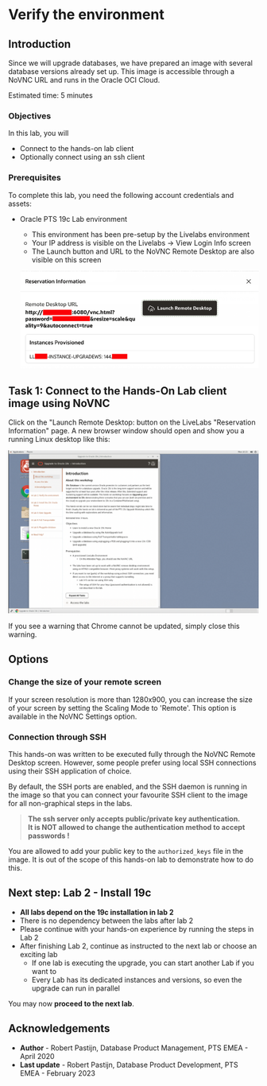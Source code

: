 # Verify the environment #

## Introduction ##

 Since we will upgrade databases, we have prepared an image with several database versions already set up. This image is accessible through a NoVNC URL and runs in the Oracle OCI Cloud.

 Estimated time: 5 minutes

### Objectives ###

In this lab, you will

- Connect to the hands-on lab client
- Optionally connect using an ssh client

### Prerequisites ###

 To complete this lab, you need the following account credentials and assets:

- Oracle PTS 19c Lab environment
    - This environment has been pre-setup by the Livelabs environment
    - Your IP address is visible on the Livelabs -> View Login Info screen
    - The Launch button and URL to the NoVNC Remote Desktop are also visible on this screen

   ![Livelabs reservation details](./images/ll-details.png)

## Task 1: Connect to the Hands-On Lab client image using NoVNC ##

 Click on the "Launch Remote Desktop: button on the LiveLabs "Reservation Information" page. A new browser window should open and show you a running Linux desktop like this:

   ![NOVnc desktop](./images/novnc-desktop.png)

If you see a warning that Chrome cannot be updated, simply close this warning.

## Options ##

### Change the size of your remote screen ###
 If your screen resolution is more than 1280x900, you can increase the size of your screen by setting the Scaling Mode to 'Remote'. This option is available in the NoVNC Settings option.

### Connection through SSH ###
 This hands-on was written to be executed fully through the NoVNC Remote Desktop screen. However, some people prefer using local SSH connections using their SSH application of choice.

 By default, the SSH ports are enabled, and the SSH daemon is running in the image so that you can connect your favourite SSH client to the image for all non-graphical steps in the labs.

 > **The ssh server only accepts public/private key authentication. <br>
 > It is NOT allowed to change the authentication method to accept passwords !**

 You are allowed to add your public key to the `authorized_keys` file in the image.
 It is out of the scope of this hands-on lab to demonstrate how to do this.

## Next step: Lab 2 - Install 19c ##

- **All labs depend on the 19c installation in lab 2**
- There is no dependency between the labs after lab 2
- Please continue with your hands-on experience by running the steps in Lab 2
- After finishing Lab 2, continue as instructed to the next lab or choose an exciting lab
    - If one lab is executing the upgrade, you can start another Lab if you want to
    - Every Lab has its dedicated instances and versions, so even the upgrade can run in parallel

You may now **proceed to the next lab**.

## Acknowledgements ##

- **Author** - Robert Pastijn, Database Product Management, PTS EMEA - April 2020
- **Last update** - Robert Pastijn, Database Product Development, PTS EMEA - February 2023